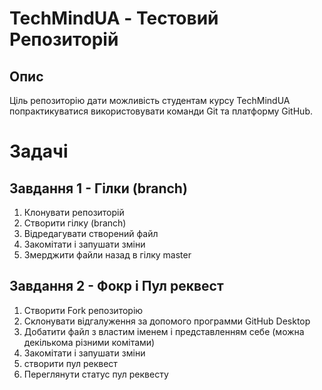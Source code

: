 # TechMindUA - Тестовий Репозиторій
## Опис
Ціль репозиторію дати можливість студентам курсу TechMindUA попрактикуватися використовувати команди Git та платформу GitHub.

# Задачі
## Завдання 1 - Гілки (branch)
1. Клонувати репозиторій
2. Створити гілку (branch)
3. Відредагувати створений файл
4. Закомітати і запушати зміни
5. Змерджити файли назад в гілку master

## Завдання 2 - Фокр і Пул реквест
1. Створити Fork репозиторію
2. Склонувати відгалуження за допомого программи GitHub Desktop
3. Добатити файл з властим іменем і представленням себе (можна декількома різними комітами)
4. Закомітати і запушати зміни
5. створити пул реквест
6. Переглянути статус пул реквесту
